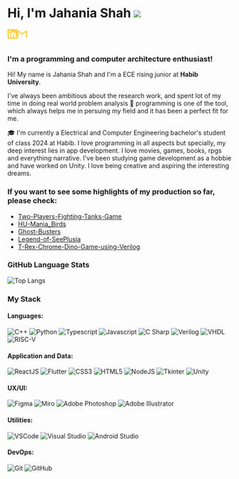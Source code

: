 # Hi, I'm Jahania Shah <img src="https://media.giphy.com/media/hvRJCLFzcasrR4ia7z/giphy.gif" width="25px">


[<img align="left" alt="daniyal | LinkedIn" width="22px" src="./linkedin.svg" />][linkedin]
[<img align="left" alt="daniyal.murtaza | Gmail" width="22px" src="./gmail.svg" />][gmail]

<br>
<br>

### **I'm a programming and computer architecture enthusiast!**


Hi! My name is Jahania Shah and I'm a ECE rising junior
 at **Habib University**.


I've always been ambitious about the research work, and spent lot of my time in doing real world problem analysis     🔎      programming is one of the tool, which always helps me in persuing my field and it has been a perfect fit for me.


🎓      I'm currently a Electrical and Computer Engineering bachelor's student of class 2024 at Habib. I love programming in all aspects but specially, my deep interest lies in app development. I love movies, games, books, rpgs and everything narrative. I've been studying game development as a hobbie and have worked on Unity. I love being creative and aspiring the interesting dreams. 


### **If you want to see some highlights of my production so far, please check:**

- [Two-Players-Fighting-Tanks-Game](https://github.com/S-Jahania-Shah/Two-Players-Fighting-Tanks-Game.git)
- [HU-Mania_Birds](https://github.com/S-Jahania-Shah/HU-Mania_Birds.git)
- [Ghost-Busters](https://github.com/S-Jahania-Shah/Ghost-Busters.git)
- [Legend-of-SeePlusia](https://github.com/S-Jahania-Shah/Legend-of-SeePlusia.git)  
- [T-Rex-Chrome-Dino-Game-using-Verilog](https://github.com/S-Jahania-Shah/T-Rex-Chrome-Dino-Game-using-Verilog.git)  


### GitHub Language Stats

![Top Langs](https://github-readme-stats.vercel.app/api/top-langs/?username=S-Jahania-Shah&theme=great-gatsby&layout=compact)


### My Stack

#### Languages:

![C++](https://img.shields.io/badge/-C++-blue?style=flat&logo=c++&logoColor=white)
![Python](https://img.shields.io/badge/-Python-yellow?style=flat&logo=python&logoColor=white)
![Typescript](https://img.shields.io/badge/-TypeScript-3178C6?style=flat&logo=typescript&logoColor=white)
![Javascript](https://img.shields.io/badge/-JavaScript-EDD222?style=flat&logo=javascript&logoColor=white)
![C Sharp](https://img.shields.io/badge/-C%20Sharp-green?style=flat&logo=c-sharp&logoColor=white)
![Verilog](https://img.shields.io/badge/-Verilog-orange?style=flat&logo=verilog&logoColor=white)
![VHDL](https://img.shields.io/badge/-VHDL-green?style=flat&logo=VHDL&logoColor=white)
![RISC-V](https://img.shields.io/badge/-RISC-purple?style=flat&logo=RISC&logoColor=white)

#### Application and Data:

![ReactJS](https://img.shields.io/badge/-ReactJS-51CBF2?style=flat&logo=react&logoColor=white)
![Flutter](https://img.shields.io/badge/-Flutter-02569B?style=flat&logo=flutter&logoColor=white)
![CSS3](https://img.shields.io/badge/-CSS3-1572B6?style=flat&logo=css3)
![HTML5](https://img.shields.io/badge/-HTML5-E34F26?style=flat&logo=html5&logoColor=white)
![NodeJS](http://img.shields.io/badge/-NodeJS-6EBF20?style=flat&logo=node.js&logoColor=white)
![Tkinter](http://img.shields.io/badge/-Tkinter-yellow?style=flat&logo=Tkinter&logoColor=white)
![Unity](http://img.shields.io/badge/-Unity-gray?style=flat&logo=Unity&logoColor=white)

#### UX/UI:

![Figma](https://img.shields.io/badge/-Figma-F24E1E?style=flat&logo=figma&logoColor=white)
![Miro](https://img.shields.io/badge/-Miro-FFD02F?style=flat&logo=miro&logoColor=white)
![Adobe Photoshop](https://img.shields.io/badge/-Photoshop-31A8FF?style=flat&logo=adobe-photoshop&logoColor=white)
![Adobe Illustrator](https://img.shields.io/badge/-Illustrator-FF9A00?style=flat&logo=adobe-illustrator&logoColor=white)

#### Utilities:

![VSCode](https://img.shields.io/badge/-VSCode-007ACC?style=flat&logo=visual-studio-code&logoColor=white)
![Visual Studio](https://img.shields.io/badge/-Visual%20Studio-5C2D91?style=flat&logo=visual-studio&logoColor=white)
![Android Studio](https://img.shields.io/badge/-Android%20Studio-3DDC84?style=flat&logo=android-studio&logoColor=white)

#### DevOps:

![Git](https://img.shields.io/badge/-Git-F05032?style=flat&logo=git&logoColor=white)
![GitHub](https://img.shields.io/badge/-Github-181717?style=flat&logo=github&logoColor=white)

[linkedin]: https://www.linkedin.com/in/jahania-shah-0319811b6/
[gmail]: mailto:jahaniashah75@gmail.com


